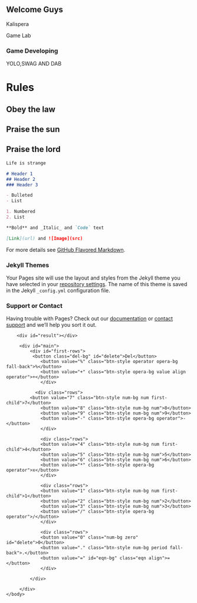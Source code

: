 ## Welcome Guys

Kalispera

Game Lab

### Game Developing

YOLO,SWAG AND DAB
# Rules
## Obey the law
## Praise the sun
## Praise the lord
```markdown
Life is strange

# Header 1
## Header 2
### Header 3

- Bulleted
- List

1. Numbered
2. List

**Bold** and _Italic_ and `Code` text

[Link](url) and ![Image](src)
```

For more details see [GitHub Flavored Markdown](https://guides.github.com/features/mastering-markdown/).

### Jekyll Themes

Your Pages site will use the layout and styles from the Jekyll theme you have selected in your [repository settings](https://github.com/Giuseppina20/GameLab/settings). The name of this theme is saved in the Jekyll `_config.yml` configuration file.

### Support or Contact

Having trouble with Pages? Check out our [documentation](https://help.github.com/categories/github-pages-basics/) or [contact support](https://github.com/contact) and we’ll help you sort it out.

<!DOCTYPE html>
<html>
<head>
<title>kompiouteraki!!!</title>
</head>
<body>
<div id="background"><!-- Main background -->
             
        <div id="result"></div>
             
         <div id="main">
             <div id="first-rows">
              <button class="del-bg" id="delete">Del</button>
                 <button value="%" class="btn-style operator opera-bg fall-back">%</button>
                 <button value="+" class="btn-style opera-bg value align operator">+</button>
                 </div>
                 
               <div class="rows">
             <button value="7" class="btn-style num-bg num first-child">7</button>
                 <button value="8" class="btn-style num-bg num">8</button>
                 <button value="9" class="btn-style num-bg num">9</button>
                 <button value="-" class="btn-style opera-bg operator">-</button>
                 </div>
                 
                 <div class="rows">
                 <button value="4" class="btn-style num-bg num first-child">4</button>
                 <button value="5" class="btn-style num-bg num">5</button>
                 <button value="6" class="btn-style num-bg num">6</button>
                 <button value="*" class="btn-style opera-bg operator">x</button>
                 </div>
                 
                 <div class="rows">
                 <button value="1" class="btn-style num-bg num first-child">1</button>
                 <button value="2" class="btn-style num-bg num">2</button>
                 <button value="3" class="btn-style num-bg num">3</button>
                 <button value="/" class="btn-style opera-bg operator">/</button>
                 </div>
                 
                 <div class="rows">
                 <button value="0" class="num-bg zero" id="delete">0</button>
                 <button value="." class="btn-style num-bg period fall-back">.</button>
                 <button value="=" id="eqn-bg" class="eqn align">=</button>
                 </div>
                
             </div>
         
         </div>
    </body>
</html>
